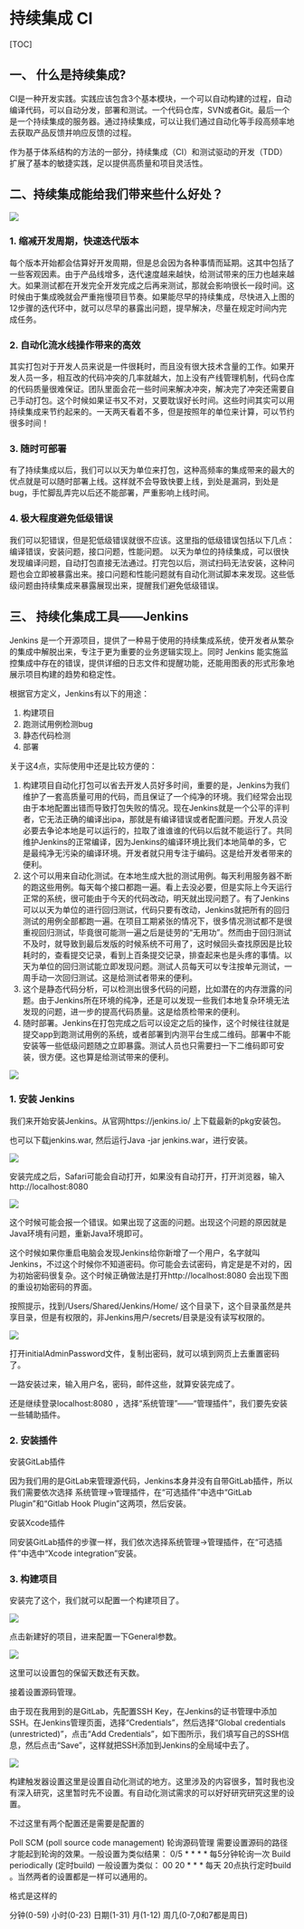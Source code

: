 # 持续集成 CI

[TOC]

## 一、 什么是持续集成?

CI是一种开发实践。实践应该包含3个基本模块，一个可以自动构建的过程，自动编译代码，可以自动分发，部署和测试。一个代码仓库，SVN或者Git。最后一个是一个持续集成的服务器。通过持续集成，可以让我们通过自动化等手段高频率地去获取产品反馈并响应反馈的过程。

作为基于体系结构的方法的一部分，持续集成（CI）和测试驱动的开发（TDD）扩展了基本的敏捷实践，足以提供高质量和项目灵活性。

## 二、持续集成能给我们带来些什么好处？

![](https://img.halfrost.com/Blog/ArticleImage/18_2.png)

### 1. 缩减开发周期，快速迭代版本

每个版本开始都会估算好开发周期，但是总会因为各种事情而延期。这其中包括了一些客观因素。由于产品线增多，迭代速度越来越快，给测试带来的压力也越来越大。如果测试都在开发完全开发完成之后再来测试，那就会影响很长一段时间。这时候由于集成晚就会严重拖慢项目节奏。如果能尽早的持续集成，尽快进入上图的12步骤的迭代环中，就可以尽早的暴露出问题，提早解决，尽量在规定时间内完成任务。

### 2. 自动化流水线操作带来的高效

其实打包对于开发人员来说是一件很耗时，而且没有很大技术含量的工作。如果开发人员一多，相互改的代码冲突的几率就越大，加上没有产线管理机制，代码仓库的代码质量很难保证。团队里面会花一些时间来解决冲突，解决完了冲突还需要自己手动打包。这个时候如果证书又不对，又要耽误好长时间。这些时间其实可以用持续集成来节约起来的。一天两天看着不多，但是按照年的单位来计算，可以节约很多时间！

### 3. 随时可部署

有了持续集成以后，我们可以以天为单位来打包，这种高频率的集成带来的最大的优点就是可以随时部署上线。这样就不会导致快要上线，到处是漏洞，到处是bug，手忙脚乱弄完以后还不能部署，严重影响上线时间。

### 4. 极大程度避免低级错误

我们可以犯错误，但是犯低级错误就很不应该。这里指的低级错误包括以下几点：编译错误，安装问题，接口问题，性能问题。
以天为单位的持续集成，可以很快发现编译问题，自动打包直接无法通过。打完包以后，测试扫码无法安装，这种问题也会立即被暴露出来。接口问题和性能问题就有自动化测试脚本来发现。这些低级问题由持续集成来暴露展现出来，提醒我们避免低级错误。

## 三、 持续化集成工具——Jenkins

Jenkins 是一个开源项目，提供了一种易于使用的持续集成系统，使开发者从繁杂的集成中解脱出来，专注于更为重要的业务逻辑实现上。同时 Jenkins 能实施监控集成中存在的错误，提供详细的日志文件和提醒功能，还能用图表的形式形象地展示项目构建的趋势和稳定性。

根据官方定义，Jenkins有以下的用途：

1. 构建项目
2. 跑测试用例检测bug
3. 静态代码检测
4. 部署
 
关于这4点，实际使用中还是比较方便的：

1. 构建项目自动化打包可以省去开发人员好多时间，重要的是，Jenkins为我们维护了一套高质量可用的代码，而且保证了一个纯净的环境。我们经常会出现由于本地配置出错而导致打包失败的情况。现在Jenkins就是一个公平的评判者，它无法正确的编译出ipa，那就是有编译错误或者配置问题。开发人员没必要去争论本地是可以运行的，拉取了谁谁谁的代码以后就不能运行了。共同维护Jenkins的正常编译，因为Jenkins的编译环境比我们本地简单的多，它是最纯净无污染的编译环境。开发者就只用专注于编码。这是给开发者带来的便利。
2. 这个可以用来自动化测试。在本地生成大批的测试用例。每天利用服务器不断的跑这些用例。每天每个接口都跑一遍。看上去没必要，但是实际上今天运行正常的系统，很可能由于今天的代码改动，明天就出现问题了。有了Jenkins可以以天为单位的进行回归测试，代码只要有改动，Jenkins就把所有的回归测试的用例全部都跑一遍。在项目工期紧张的情况下，很多情况测试都不是很重视回归测试，毕竟很可能测一遍之后是徒劳的“无用功”。然而由于回归测试不及时，就导致到最后发版的时候系统不可用了，这时候回头查找原因是比较耗时的，查看提交记录，看到上百条提交记录，排查起来也是头疼的事情。以天为单位的回归测试能立即发现问题。测试人员每天可以专注按单元测试，一周手动一次回归测试。这是给测试者带来的便利。
3. 这个是静态代码分析，可以检测出很多代码的问题，比如潜在的内存泄露的问题。由于Jenkins所在环境的纯净，还是可以发现一些我们本地复杂环境无法发现的问题，进一步的提高代码质量。这是给质检带来的便利。
4. 随时部署。Jenkins在打包完成之后可以设定之后的操作，这个时候往往就是提交app到跑测试用例的系统，或者部署到内测平台生成二维码。部署中不能安装等一些低级问题随之立即暴露。测试人员也只需要扫一下二维码即可安装，很方便。这也算是给测试带来的便利。

![](https://img.halfrost.com/Blog/ArticleImage/18_3.png)

### 1. 安装 Jenkins

我们来开始安装Jenkins。从官网https://jenkins.io/ 上下载最新的pkg安装包。

也可以下载jenkins.war, 然后运行Java -jar jenkins.war，进行安装。

![](https://img.halfrost.com/Blog/ArticleImage/18_4.png)

安装完成之后，Safari可能会自动打开，如果没有自动打开，打开浏览器，输入http://localhost:8080

![](https://img.halfrost.com/Blog/ArticleImage/18_10.png)

这个时候可能会报一个错误。如果出现了这面的问题。出现这个问题的原因就是Java环境有问题，重新Java环境即可。

这个时候如果你重启电脑会发现Jenkins给你新增了一个用户，名字就叫Jenkins，不过这个时候你不知道密码。你可能会去试密码，肯定是是不对的，因为初始密码很复杂。这个时候正确做法是打开http://localhost:8080 会出现下图的重设初始密码的界面。

按照提示，找到/Users/Shared/Jenkins/Home/ 这个目录下，这个目录虽然是共享目录，但是有权限的，非Jenkins用户/secrets/目录是没有读写权限的。

![](https://img.halfrost.com/Blog/ArticleImage/18_12.png)

打开initialAdminPassword文件，复制出密码，就可以填到网页上去重置密码了。

一路安装过来，输入用户名，密码，邮件这些，就算安装完成了。

还是继续登录localhost:8080 ，选择“系统管理”——“管理插件”，我们要先安装一些辅助插件。

### 2. 安装插件

安装GitLab插件

因为我们用的是GitLab来管理源代码，Jenkins本身并没有自带GitLab插件，所以我们需要依次选择 系统管理->管理插件，在“可选插件”中选中“GitLab Plugin”和“Gitlab Hook Plugin”这两项，然后安装。

安装Xcode插件

同安装GitLab插件的步骤一样，我们依次选择系统管理->管理插件，在“可选插件”中选中“Xcode integration”安装。

### 3. 构建项目

安装完了这个，我们就可以配置一个构建项目了。

![](https://img.halfrost.com/Blog/ArticleImage/18_21.png)

点击新建好的项目，进来配置一下General参数。

![](https://img.halfrost.com/Blog/ArticleImage/18_23.png)

这里可以设置包的保留天数还有天数。

接着设置源码管理。

由于现在我用到的是GitLab，先配置SSH Key，在Jenkins的证书管理中添加SSH。在Jenkins管理页面，选择“Credentials”，然后选择“Global credentials (unrestricted)”，点击“Add Credentials”，如下图所示，我们填写自己的SSH信息，然后点击“Save”，这样就把SSH添加到Jenkins的全局域中去了。

![](https://img.halfrost.com/Blog/ArticleImage/18_24.png)

构建触发器设置这里是设置自动化测试的地方。这里涉及的内容很多，暂时我也没有深入研究，这里暂时先不设置。有自动化测试需求的可以好好研究研究这里的设置。

不过这里有两个配置还是需要是配置的

Poll SCM (poll source code management)  轮询源码管理
需要设置源码的路径才能起到轮询的效果。一般设置为类似结果： 0/5 * * * * 每5分钟轮询一次
Build periodically (定时build)
一般设置为类似： 00 20 * * *   每天 20点执行定时build 。当然两者的设置都是一样可以通用的。

格式是这样的

分钟(0-59) 小时(0-23) 日期(1-31) 月(1-12) 周几(0-7,0和7都是周日)



